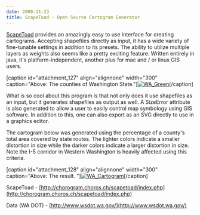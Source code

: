 ```yaml
---
date: 2008-11-23
title: ScapeToad - Open Source Cartogram Generator
---
```


[ScapeToad](http://chorogram.choros.ch/scapetoad/index.php) provides an amazingly easy to use interface for creating cartograms. Accepting shapefiles directly as input, it has a wide variety of fine-tunable settings in addition to its presets. The ability to utilize multiple layers as weights also seems like a pretty exciting feature. Written entirely in java, it's platform-independent, another plus for mac and / or linux GIS users. <!-- more -->

[caption id="attachment_127" align="alignnone" width="300" caption="Above: The counties of Washington State."][![WA_Green](http://www.mkgeomatics.com/wordpress/wp-content/uploads/2008/11/wa-300x202.jpg)](http://www.mkgeomatics.com/wordpress/wp-content/uploads/2008/11/wa.jpeg)[/caption]

What is so cool about this program is that not only does it use shapefiles as an input, but it generates shapefiles as output as well. A SizeError attribute is also generated to allow a user to easily control map symbology using GIS software. In addition to this, one can also export as an SVG directly to use in a graphics editor.

The cartogram below was generated using the percentage of a county's total area covered by state routes. The lighter colors indicate a smaller distortion in size while the darker colors indicate a larger distortion in size. Note the I-5 corridor in Western Washington is heavily affected using this criteria.

[caption id="attachment_128" align="alignnone" width="300" caption="Above: The result. "][![WA_Cartogram](http://www.mkgeomatics.com/wordpress/wp-content/uploads/2008/11/cartogram2-300x212.jpg)](http://www.mkgeomatics.com/wordpress/wp-content/uploads/2008/11/cartogram2.jpeg)[/caption]

ScapeToad - [http://chorogram.choros.ch/scapetoad/index.php](http://chorogram.choros.ch/scapetoad/index.php)

Data (WA DOT) - [http://www.wsdot.wa.gov/](http://www.wsdot.wa.gov/)
